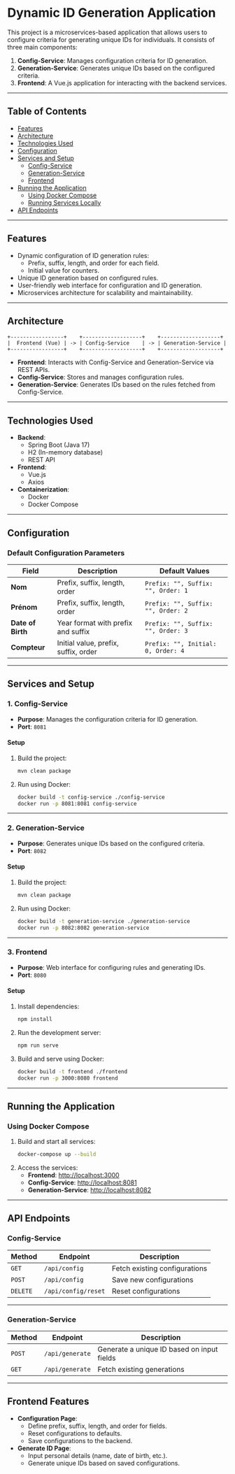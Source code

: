 
# **Dynamic ID Generation Application**

This project is a microservices-based application that allows users to configure criteria for generating unique IDs for individuals. It consists of three main components:

1. **Config-Service**: Manages configuration criteria for ID generation.
2. **Generation-Service**: Generates unique IDs based on the configured criteria.
3. **Frontend**: A Vue.js application for interacting with the backend services.

---

## **Table of Contents**

- [Features](#features)
- [Architecture](#architecture)
- [Technologies Used](#technologies-used)
- [Configuration](#configuration)
- [Services and Setup](#services-and-setup)
    - [Config-Service](#config-service)
    - [Generation-Service](#generation-service)
    - [Frontend](#frontend)
- [Running the Application](#running-the-application)
    - [Using Docker Compose](#using-docker-compose)
    - [Running Services Locally](#running-services-locally)
- [API Endpoints](#api-endpoints)

---

## **Features**

- Dynamic configuration of ID generation rules:
    - Prefix, suffix, length, and order for each field.
    - Initial value for counters.
- Unique ID generation based on configured rules.
- User-friendly web interface for configuration and ID generation.
- Microservices architecture for scalability and maintainability.

---

## **Architecture**

```plaintext
+-----------------+    +-------------------+    +-------------------+
|  Frontend (Vue) | -> | Config-Service    | -> | Generation-Service |
+-----------------+    +-------------------+    +-------------------+
```

- **Frontend**: Interacts with Config-Service and Generation-Service via REST APIs.
- **Config-Service**: Stores and manages configuration rules.
- **Generation-Service**: Generates IDs based on the rules fetched from Config-Service.

---

## **Technologies Used**

- **Backend**:
    - Spring Boot (Java 17)
    - H2 (In-memory database)
    - REST API
- **Frontend**:
    - Vue.js
    - Axios
- **Containerization**:
    - Docker
    - Docker Compose

---

## **Configuration**

### **Default Configuration Parameters**

| Field          | Description                            | Default Values                  |
|----------------|----------------------------------------|----------------------------------|
| **Nom**        | Prefix, suffix, length, order          | `Prefix: "", Suffix: "", Order: 1` |
| **Prénom**     | Prefix, suffix, length, order          | `Prefix: "", Suffix: "", Order: 2` |
| **Date of Birth** | Year format with prefix and suffix    | `Prefix: "", Suffix: "", Order: 3` |
| **Compteur**   | Initial value, prefix, suffix, order   | `Prefix: "", Initial: 0, Order: 4` |

---

## **Services and Setup**

### **1. Config-Service**

- **Purpose**: Manages the configuration criteria for ID generation.
- **Port**: `8081`

#### **Setup**

1. Build the project:
   ```bash
   mvn clean package
   ```
2. Run using Docker:
   ```bash
   docker build -t config-service ./config-service
   docker run -p 8081:8081 config-service
   ```

---

### **2. Generation-Service**

- **Purpose**: Generates unique IDs based on the configured criteria.
- **Port**: `8082`

#### **Setup**

1. Build the project:
   ```bash
   mvn clean package
   ```
2. Run using Docker:
   ```bash
   docker build -t generation-service ./generation-service
   docker run -p 8082:8082 generation-service
   ```

---

### **3. Frontend**

- **Purpose**: Web interface for configuring rules and generating IDs.
- **Port**: `8080`

#### **Setup**

1. Install dependencies:
   ```bash
   npm install
   ```
2. Run the development server:
   ```bash
   npm run serve
   ```
3. Build and serve using Docker:
   ```bash
   docker build -t frontend ./frontend
   docker run -p 3000:8080 frontend
   ```

---

## **Running the Application**

### **Using Docker Compose**

1. Build and start all services:
   ```bash
   docker-compose up --build
   ```
2. Access the services:
    - **Frontend**: [http://localhost:3000](http://localhost:3000)
    - **Config-Service**: [http://localhost:8081](http://localhost:8081)
    - **Generation-Service**: [http://localhost:8082](http://localhost:8082)


---

## **API Endpoints**

### **Config-Service**

| Method | Endpoint                    | Description                      |
|--------|-----------------------------|----------------------------------|
| `GET`  | `/api/config`               | Fetch existing configurations   |
| `POST` | `/api/config`       | Save new configurations         |
| `DELETE` | `/api/config/reset` | Reset configurations            |

---

### **Generation-Service**

| Method | Endpoint          | Description                                |
|--------|-------------------|--------------------------------------------|
| `POST` | `/api/generate` | Generate a unique ID based on input fields |
| `GET`  | `/api/generate` | Fetch existing generations                 |

---

## **Frontend Features**

- **Configuration Page**:
    - Define prefix, suffix, length, and order for fields.
    - Reset configurations to defaults.
    - Save configurations to the backend.
- **Generate ID Page**:
    - Input personal details (name, date of birth, etc.).
    - Generate unique IDs based on saved configurations.
